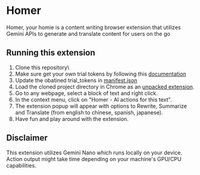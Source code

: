 # Homer
Homer, your homie is a content writing browser extension that utilizes Gemini APIs to generate and translate content for users on the go

## Running this extension

1. Clone this repository\
2. Make sure get your own trial tokens by following this [documentation](https://developer.chrome.com/docs/ai/built-in-apis)
3. Update the obatined trial_tokens in [manifest.json](https://github.com/chethan-hebbar/Homer/blob/main/manifest.json)
4. Load the cloned project directory in Chrome as an [unpacked extension](https://developer.chrome.com/docs/extensions/get-started/tutorial/hello-world#load-unpacked).
5. Go to any webpage, select a block of text and right click. 
6. In the context menu, click on "Homer - AI actions for this text".
7. The extension popup will appear with options to Rewrite, Summarize and Translate (from english to chinese, spanish, japanese).
8. Have fun and play around with the extension.

## Disclaimer
This extension utilizes Gemini Nano which runs locally on your device. Action output might take time depending on your machine's GPU/CPU capabilities.
